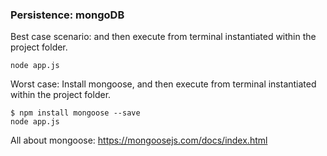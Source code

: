 ### Persistence: mongoDB

Best case scenario: and then execute from terminal instantiated within the project folder.
```
node app.js
```

Worst case: Install mongoose, and then execute from terminal instantiated within the project folder.

```
$ npm install mongoose --save
node app.js
```


All about mongoose: 
https://mongoosejs.com/docs/index.html

